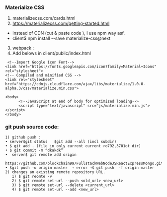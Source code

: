 ### Materialize CSS
1) materializecss.com/cards.html
2) https://materializecss.com/getting-started.html

* instead of CDN (cut & paste code ), I use npm way asf. 
* client$ npm install --save materialize-css@next
3) webpack : 
4) Add belows in client/public/index.html
```
 <!--Import Google Icon Font-->
<link href="https://fonts.googleapis.com/icon?family=Material+Icons" rel="stylesheet">
<!-- Compiled and minified CSS -->
<link rel="stylesheet" href="https://cdnjs.cloudflare.com/ajax/libs/materialize/1.0.0-alpha.3/css/materialize.min.css">

<body>
      <!--JavaScript at end of body for optimized loading-->
      <script type="text/javascript" src="js/materialize.min.js"></script>
</body>
```
### git push source code:
    1) github push :
    • server$git status   $git add --all (incl subdir) 
    • $ git add . (file in only current current ro792,3701ot dir)
    • $ git commit -m “dkakdk”
    •  server$ git remote add origin 
      https://github.com/blockchain99/FullstackWebNodeJSReactExpressMongo.git
    • $git push -u origin master  → error →$ git push  -f origin master 
    2) changes an existing remote repository URL.
       1) $ git reomte -v
       2) $ git remote set-url --push <old_url> <new_url>
       3) $ git remote set-url --delete <current_url>
       4) $ git remote set-url --add <new_url>
